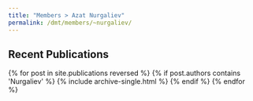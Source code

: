 ```yaml
---
title: "Members > Azat Nurgaliev"
permalink: /dmt/members/~nurgaliev/
---
```


## Recent Publications

{% for post in site.publications reversed %}
  {% if post.authors contains 'Nurgaliev' %}
    {% include archive-single.html %}
  {% endif %}
{% endfor %}
